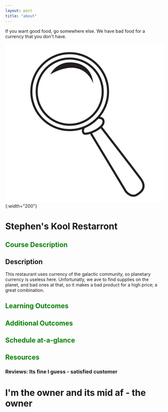 ```yaml
---
layout: post
title: "about"
---
```


If you want good food, go somewhere else. We have bad food for a currency that you don't have.

![logo](./assets/images/magnifying-glass-logo.jpeg){:width="200"}

# Stephen's Kool Restarront

## <span style="color:green">Course Description</span>

## Description

This restaurant uses currency of the galactic community, so planetary currency is useless here. Unfortunatly, we ave to find supplies on the planet, and bad ones at that, so it makes a bad product for a high price; a great combination.

## <span style="color:green">Learning Outcomes</span>


## <span style="color:green">Additional Outcomes</span>


## <span style="color:green">Schedule at-a-glance</span>

## <span style="color:green">Resources</span>

### Reviews: Its fine I guess - satisfied customer

# I'm the owner and its mid af - the owner

